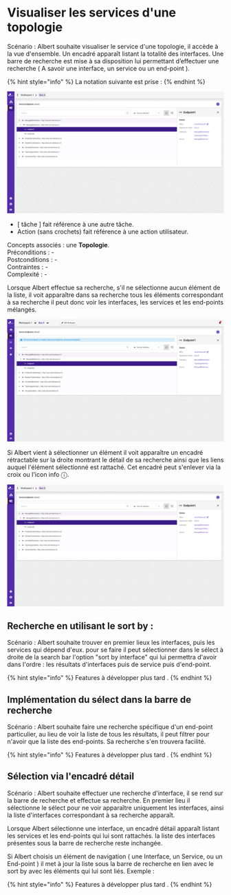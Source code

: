 # Visualiser les services d'une topologie

Scénario : Albert souhaite visualiser le service d'une topologie, il accède à la vue d'ensemble. Un encadré apparaît listant la totalité des interfaces. Une barre de recherche est mise à sa disposition lui permettant d’effectuer une recherche  \( A savoir une interface, un service ou un end-point \).



{% hint style="info" %}
La notation suivante est prise :
{% endhint %}

![](../../.gitbook/assets/service-endpoints-detail-endpoint-selected%20%282%29.png)

* \[ tâche \] fait référence à une autre tâche.
* Action \(sans crochets\) fait référence à une action utilisateur.

Concepts associés : une **Topologie**.  
Préconditions : -  
Postconditions : -  
Contraintes : -  
Complexité : -

Lorsque Albert effectue sa recherche, s'il ne sélectionne aucun élément de la liste, il voit apparaître dans sa recherche tous les éléments correspondant à sa recherche il peut donc voir les interfaces, les services et les end-points mélangés.

![](../../.gitbook/assets/service-endpoints-detail-endpoint-selected.png)

  
Si Albert vient à sélectionner un élément il voit apparaître un  encadré rétractable sur la droite montrant le détail de sa recherche ainsi que les liens auquel l'élément sélectionné est rattaché. Cet encadré peut s'enlever via la croix ou l'icon info ⓘ. 

![](../../.gitbook/assets/service-endpoints-detail-endpoint-selected%20%285%29.png)



## Recherche en utilisant le sort by :

  
Scénario : Albert souhaite trouver en premier lieux les interfaces, puis les services qui dépend d'eux. pour se faire il peut sélectionner dans le sélect à droite de la search bar l'option "sort by interface" qui lui permettra d'avoir dans l'ordre : les résultats d'interfaces puis de service puis d'end-point.​

{% hint style="info" %}
Features à développer plus tard .
{% endhint %}

## Implémentation du sélect dans la barre de recherche

Scénario : Albert souhaite faire une recherche spécifique d'un end-point particulier, au lieu de voir la liste de tous les résultats, il peut filtrer pour n'avoir que la liste des end-points. Sa recherche s'en trouvera facilité.

{% hint style="info" %}
Features à développer plus tard .
{% endhint %}

## Sélection via l'encadré détail

Scénario : Albert souhaite effectuer une recherche d'interface, il se rend sur la barre de recherche et effectue sa recherche. En premier lieu il sélectionne le sélect pour ne voir apparaître uniquement les interfaces, ainsi la liste d'interfaces correspondant à sa recherche apparaît.

Lorsque Albert sélectionne une interface, un encadré détail apparaît listant les services et les end-points qui lui sont rattachés. la liste des interfaces présentes sous la barre de recherche reste inchangée.

Si Albert choisis un élément de navigation \( une Interface, un Service, ou un End-point \) il met à jour la liste sous la barre de recherche en lien avec le sort by avec les éléments qui lui sont liés. Exemple : 

{% hint style="info" %}
Features à développer plus tard .
{% endhint %}

